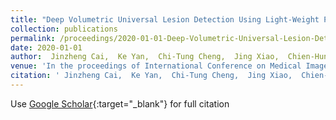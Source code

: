 ```yaml
---
title: "Deep Volumetric Universal Lesion Detection Using Light-Weight Pseudo 3D Convolution and Surface Point Regression"
collection: publications
permalink: /proceedings/2020-01-01-Deep-Volumetric-Universal-Lesion-Detection-Using-Light-Weight-Pseudo-3D-Convolution-and-Surface-Point-Regression
date: 2020-01-01
author:  Jinzheng Cai,  Ke Yan,  Chi-Tung Cheng,  Jing Xiao,  Chien-Hung Liao,  Le Lu,  <b>Adam P Harrison</b>, 
venue: 'In the proceedings of International Conference on Medical Image Computing and Computer-Assisted Intervention'
citation: ' Jinzheng Cai,  Ke Yan,  Chi-Tung Cheng,  Jing Xiao,  Chien-Hung Liao,  Le Lu,  <b>Adam P Harrison</b>, &quot;Deep Volumetric Universal Lesion Detection Using Light-Weight Pseudo 3D Convolution and Surface Point Regression.&quot; <i>In the proceedings of International Conference on Medical Image Computing and Computer-Assisted Intervention</i>, 2020.'
---
```

Use [Google Scholar](https://scholar.google.com/scholar?q=Deep+Volumetric+Universal+Lesion+Detection+Using+Light+Weight+Pseudo+3D+Convolution+and+Surface+Point+Regression){:target="_blank"} for full citation